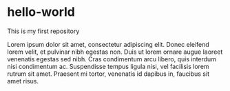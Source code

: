 # hello-world
This is my first repository

Lorem ipsum dolor sit amet, consectetur adipiscing elit. Donec eleifend lorem velit, et pulvinar nibh egestas non. Duis ut lorem ornare augue laoreet venenatis egestas sed nibh. Cras condimentum arcu libero, quis interdum nisi condimentum ac. Suspendisse tempus ligula nisi, vel facilisis lorem rutrum sit amet. Praesent mi tortor, venenatis id dapibus in, faucibus sit amet risus.
